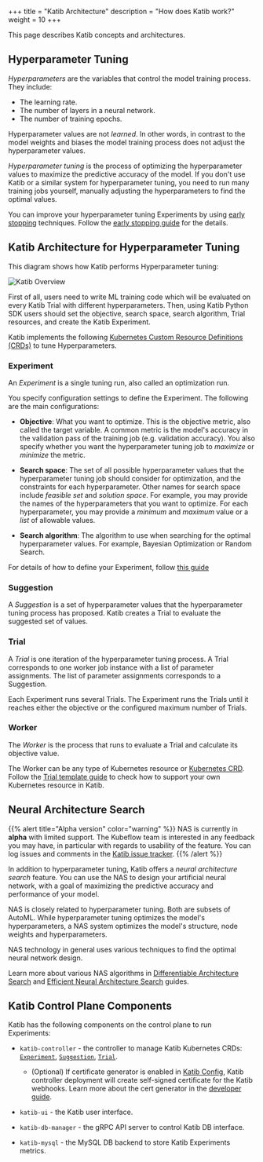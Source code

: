 +++
title = "Katib Architecture"
description = "How does Katib work?"
weight = 10
+++

This page describes Katib concepts and architectures.

## Hyperparameter Tuning

_Hyperparameters_ are the variables that control the model training process. They include:

- The learning rate.
- The number of layers in a neural network.
- The number of training epochs.

Hyperparameter values are not _learned_. In other words, in contrast to the
model weights and biases the model training process does not adjust the hyperparameter values.

_Hyperparameter tuning_ is the process of optimizing the hyperparameter values to maximize the
predictive accuracy of the model. If you don't use Katib or a similar system for hyperparameter
tuning, you need to run many training jobs yourself, manually adjusting the hyperparameters
to find the optimal values.

You can improve your hyperparameter tuning Experiments by using
[early stopping](https://en.wikipedia.org/wiki/Early_stopping) techniques.
Follow the [early stopping guide](/docs/components/katib/user-guides/early-stopping/) for the details.

## Katib Architecture for Hyperparameter Tuning

This diagram shows how Katib performs Hyperparameter tuning:

<img src="/docs/components/katib/images/katib-architecture.drawio.svg"
  alt="Katib Overview"
  class="mt-3 mb-3">

First of all, users need to write ML training code which will be evaluated on every Katib Trial
with different hyperparameters. Then, using Katib Python SDK users should set the objective, search
space, search algorithm, Trial resources, and create the Katib Experiment.

Katib implements the following
[Kubernetes Custom Resource Definitions (CRDs)](https://kubernetes.io/docs/concepts/extend-kubernetes/api-extension/custom-resources/)
to tune Hyperparameters.

### Experiment

An _Experiment_ is a single tuning run, also called an optimization run.

You specify configuration settings to define the Experiment. The following are the main configurations:

- **Objective**: What you want to optimize. This is the objective metric, also called the target
  variable. A common metric is the model's accuracy in the validation pass of the training job
  (e.g. validation accuracy). You also specify whether you want the hyperparameter tuning job
  to _maximize_ or _minimize_ the metric.

- **Search space**: The set of all possible hyperparameter values that the hyperparameter tuning job
  should consider for optimization, and the constraints for each hyperparameter. Other names for
  search space include _feasible set_ and _solution space_. For example, you may provide the
  names of the hyperparameters that you want to optimize. For each hyperparameter, you may
  provide a _minimum_ and _maximum_ value or a _list_ of allowable values.

- **Search algorithm**: The algorithm to use when searching for the optimal hyperparameter values.
  For example, Bayesian Optimization or Random Search.

For details of how to define your Experiment, follow [this guide](/docs/components/katib/user-guides/hp-tuning/configure-experiment/)

### Suggestion

A _Suggestion_ is a set of hyperparameter values that the hyperparameter tuning process has proposed.
Katib creates a Trial to evaluate the suggested set of values.

### Trial

A _Trial_ is one iteration of the hyperparameter tuning process. A Trial corresponds to one
worker job instance with a list of parameter assignments. The list of parameter assignments
corresponds to a Suggestion.

Each Experiment runs several Trials. The Experiment runs the Trials until it
reaches either the objective or the configured maximum number of Trials.

### Worker

The _Worker_ is the process that runs to evaluate a Trial and calculate its objective value.

The Worker can be any type of Kubernetes resource or
[Kubernetes CRD](https://kubernetes.io/docs/concepts/extend-kubernetes/api-extension/custom-resources/).
Follow the [Trial template guide](/docs/components/katib/user-guides/trial-template/#custom-resource)
to check how to support your own Kubernetes resource in Katib.

## Neural Architecture Search

{{% alert title="Alpha version" color="warning" %}}
NAS is currently in <b>alpha</b> with limited support. The Kubeflow team is
interested in any feedback you may have, in particular with regards to usability
of the feature. You can log issues and comments in
the [Katib issue tracker](https://github.com/kubeflow/katib/issues).
{{% /alert %}}

In addition to hyperparameter tuning, Katib offers a _neural architecture
search_ feature. You can use the NAS to design your artificial neural network, with a goal of
maximizing the predictive accuracy and performance of your model.

NAS is closely related to hyperparameter tuning. Both are subsets of AutoML. While hyperparameter
tuning optimizes the model's hyperparameters, a NAS system optimizes the model's structure,
node weights and hyperparameters.

NAS technology in general uses various techniques to find the optimal neural network design.

Learn more about various NAS algorithms in
[Differentiable Architecture Search](/docs/components/katib/reference/nas-algorithms/#differentiable-architecture-search-darts)
and [Efficient Neural Architecture Search](/docs/components/katib/reference/nas-algorithms/#efficient-neural-architecture-search-enas)
guides.

## Katib Control Plane Components

Katib has the following components on the control plane to run Experiments:

- `katib-controller` - the controller to manage Katib Kubernetes CRDs:
  [`Experiment`](experiment),
  [`Suggestion`](suggestion),
  [`Trial`](trial).

  - (Optional) If certificate generator is enabled in
    [Katib Config](/docs/components/katib/user-guides/katib-config/), Katib controller deployment will create
    self-signed certificate for the Katib webhooks. Learn more about the cert generator in the
    [developer guide](https://github.com/kubeflow/katib/blob/master/docs/developer-guide.md#katib-cert-generator).

- `katib-ui` - the Katib user interface.

- `katib-db-manager` - the gRPC API server to control Katib DB interface.

- `katib-mysql` - the MySQL DB backend to store Katib Experiments metrics.
